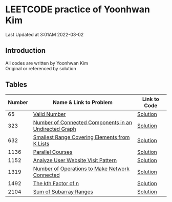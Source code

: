 # LEETCODE practice of Yoonhwan Kim
Last Updated at 3:01AM 2022-03-02

## Introduction
All codes are written by Yoonhwan Kim <br />
Original or referenced by solution

## Tables
Number | Name & Link to Problem | Link to Code 
--- | --- | ---
| 65 | [Valid Number](https://leetcode.com/problems/valid-number/) | [Solution](https://github.com/micyhkim/leetcodePractice/tree/main/65_Valid_Number)
| 323 | [Number of Connected Components in an Undirected Graph](https://leetcode.com/problems/number-of-connected-components-in-an-undirected-graph/) | [Solution](https://github.com/micyhkim/leetcodePractice/tree/main/323_Number_of_Connected_Components_in_an_Undirected_Graph)
| 632 | [Smallest Range Covering Elements from K Lists](https://leetcode.com/problems/smallest-range-covering-elements-from-k-lists/) | [Solution](https://github.com/micyhkim/leetcodePractice/tree/main/632_Smallest_Range_Covering_Elements_from_K_Lists)
| 1136 | [Parallel Courses](https://leetcode.com/problems/parallel-courses/) | [Solution](https://github.com/micyhkim/leetcodePractice/tree/main/1136_Parallel_Courses)
| 1152 | [Analyze User Website Visit Pattern](https://leetcode.com/problems/analyze-user-website-visit-pattern/) | [Solution](https://github.com/micyhkim/leetcodePractice/tree/main/1152_Analyze_User_Website_Visit_Pattern)
| 1319 | [Number of Operations to Make Network Connected](https://leetcode.com/problems/number-of-operations-to-make-network-connected/) |[Solution](https://github.com/micyhkim/leetcodePractice/tree/main/1319_Number_of_Operations_to_Make_Network_Connected)
| 1492 | [The kth Factor of n](https://leetcode.com/problems/the-kth-factor-of-n/) | [Solution](https://github.com/micyhkim/leetcodePractice/tree/main/1492_The_kth_Factor_of_n)
| 2104 | [Sum of Subarray Ranges](https://leetcode.com/problems/sum-of-subarray-ranges/) | [Solution](https://github.com/micyhkim/leetcodePractice/tree/main/2104_Sum_of_Subarray_Ranges)